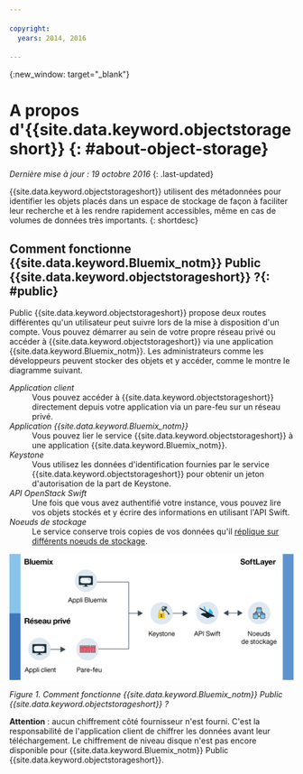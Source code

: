```yaml
---

copyright:
  years: 2014, 2016

---
```


{:new_window: target="_blank"}

# A propos d'{{site.data.keyword.objectstorageshort}}  {: #about-object-storage} 

*Dernière mise à jour : 19 octobre 2016*
{: .last-updated}

{{site.data.keyword.objectstorageshort}} utilisent des métadonnées pour identifier les objets placés dans un espace de stockage de façon à faciliter leur recherche et à les rendre rapidement accessibles, même en cas de volumes de données très importants.
{: shortdesc}


## Comment fonctionne {{site.data.keyword.Bluemix_notm}} Public {{site.data.keyword.objectstorageshort}} ?{: #public}

Public {{site.data.keyword.objectstorageshort}} propose deux routes différentes qu'un utilisateur peut suivre lors de la mise à disposition d'un compte. Vous pouvez démarrer au sein de votre propre réseau privé ou accéder à {{site.data.keyword.objectstorageshort}} via une application {{site.data.keyword.Bluemix_notm}}. Les administrateurs comme les développeurs peuvent stocker des objets et y accéder, comme le montre le diagramme suivant.

<dl>
  <dt><dfn> Application client </dfn></dt>
  <dd> Vous pouvez accéder à {{site.data.keyword.objectstorageshort}} directement depuis votre application via un pare-feu sur un réseau privé. </dd>
  <dt><dfn> Application {{site.data.keyword.Bluemix_notm}} </dfn></dt>
  <dd> Vous pouvez lier le service {{site.data.keyword.objectstorageshort}}  à une application {{site.data.keyword.Bluemix_notm}}.  </dd>
  <dt><dfn> Keystone </dfn></dt>
  <dd> Vous utilisez les données d'identification fournies par le service {{site.data.keyword.objectstorageshort}} pour obtenir un jeton d'autorisation de la part de Keystone. </dd>
  <dt><dfn> API OpenStack Swift</dfn></dt>
  <dd> Une fois que vous avez authentifié votre instance, vous pouvez lire vos objets stockés et y écrire des informations en utilisant l'API Swift. </dd>
  <dt><dfn> Noeuds de stockage </dfn></dt>
  <dd> Le service conserve trois copies de vos données qu'il <a href="http://docs.openstack.org/developer/swift/overview_replication.html">réplique sur différents noeuds de stockage</a>. </dd>
</dl>

![Fonctionnement d'{{site.data.keyword.objectstorageshort}}, décrit ci-dessus et illustré dans un diagramme.](images/OS_howitworks.png)

*Figure 1. Comment fonctionne {{site.data.keyword.Bluemix_notm}} Public {{site.data.keyword.objectstorageshort}} ?*

**Attention** : aucun chiffrement côté fournisseur n'est fourni. C'est la responsabilité de l'application client de chiffrer les données avant leur téléchargement. Le chiffrement de niveau disque n'est pas encore disponible pour {{site.data.keyword.Bluemix_notm}} Public {{site.data.keyword.objectstorageshort}}.
